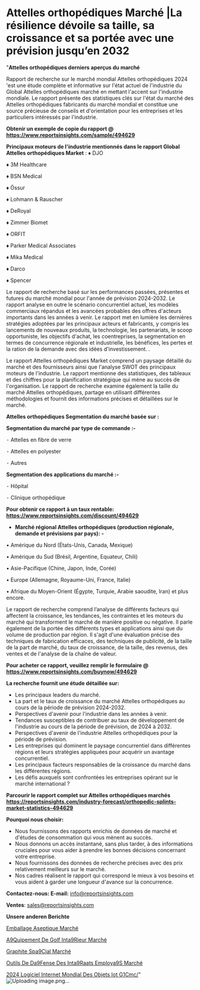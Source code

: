 # Attelles orthopédiques Marché |La résilience dévoile sa taille, sa croissance et sa portée avec une prévision jusqu’en 2032

"<strong>Attelles orthopédiques derniers aperçus du marché</strong>

Rapport de recherche sur le marché mondial Attelles orthopédiques 2024 'est une étude complète et informative sur l'état actuel de l'industrie du Global Attelles orthopédiques marché en mettant l'accent sur l'industrie mondiale. Le rapport présente des statistiques clés sur l'état du marché des Attelles orthopédiques fabricants du marché mondial et constitue une source précieuse de conseils et d'orientation pour les entreprises et les particuliers intéressés par l'industrie.

<strong>Obtenir un exemple de copie du rapport @ <a href=https://www.reportsinsights.com/sample/494629>https://www.reportsinsights.com/sample/494629</a></strong>

<strong>Principaux moteurs de l'industrie mentionnés dans le rapport Global Attelles orthopédiques Market</strong> :
♦ DJO

♦ 3M Healthcare

♦ BSN Medical

♦ Össur

♦ Lohmann & Rauscher

♦ DeRoyal

♦ Zimmer Biomet

♦ ORFIT

♦ Parker Medical Associates

♦ Mika Medical

♦ Darco

♦ Spencer

Le rapport de recherche basé sur les performances passées, présentes et futures du marché mondial pour l'année de prévision 2024-2032. Le rapport analyse en outre le scénario concurrentiel actuel, les modèles commerciaux répandus et les avancées probables des offres d'acteurs importants dans les années à venir. Le rapport met en lumière les dernières stratégies adoptées par les principaux acteurs et fabricants, y compris les lancements de nouveaux produits, la technologie, les partenariats, le scoop opportuniste, les objectifs d'achat, les coentreprises, la segmentation en termes de concurrence régionale et industrielle, les bénéfices, les pertes et la ration de la demande avec des idées d'investissement. .

Le rapport Attelles orthopédiques Market comprend un paysage détaillé du marché et des fournisseurs ainsi que l'analyse SWOT des principaux moteurs de l'industrie. Le rapport mentionne des statistiques, des tableaux et des chiffres pour la planification stratégique qui mène au succès de l'organisation. Le rapport de recherche examine également la taille du marché Attelles orthopédiques, partage en utilisant différentes méthodologies et fournit des informations précises et détaillées sur le marché.

<strong>Attelles orthopédiques Segmentation du marché basée sur :</strong>

<strong>Segmentation du marché par type de commande :-</strong>

⁃ Attelles en fibre de verre

⁃ Attelles en polyester

⁃ Autres

<strong>Segmentation des applications du marché :-</strong>

⁃ Hôpital

⁃ Clinique orthopédique

<strong>Pour obtenir ce rapport à un taux rentable: <a href=https://www.reportsinsights.com/discount/494629>https://www.reportsinsights.com/discount/494629</a></strong>
<ul>
  <li><strong>Marché régional Attelles orthopédiques (production régionale, demande et prévisions par pays): -</strong></li>
</ul>
• Amérique du Nord (États-Unis, Canada, Mexique)

• Amérique du Sud (Brésil, Argentine, Equateur, Chili)

• Asie-Pacifique (Chine, Japon, Inde, Corée)

• Europe (Allemagne, Royaume-Uni, France, Italie)

• Afrique du Moyen-Orient (Égypte, Turquie, Arabie saoudite, Iran) et plus encore.

Le rapport de recherche comprend l’analyse de différents facteurs qui affectent la croissance, les tendances, les contraintes et les moteurs du marché qui transforment le marché de manière positive ou négative. Il parle également de la portée des différents types et applications ainsi que du volume de production par région. Il s'agit d'une évaluation précise des techniques de fabrication efficaces, des techniques de publicité, de la taille de la part de marché, du taux de croissance, de la taille, des revenus, des ventes et de l'analyse de la chaîne de valeur.

<strong>Pour acheter ce rapport, veuillez remplir le formulaire @   <a href=https://www.reportsinsights.com/buynow/494629>https://www.reportsinsights.com/buynow/494629</a></strong>

<strong>La recherche fournit une étude détaillée sur:</strong>
<ul>
  <li>Les principaux leaders du marché.</li>
  <li>La part et le taux de croissance du marché Attelles orthopédiques au cours de la période de prévision 2024-2032.</li>
  <li>Perspectives d'avenir pour l'industrie dans les années à venir.</li>
  <li>Tendances susceptibles de contribuer au taux de développement de l'industrie au cours de la période de prévision, de 2024 à 2032.</li>
  <li>Perspectives d'avenir de l'industrie Attelles orthopédiques pour la période de prévision.</li>
  <li>Les entreprises qui dominent le paysage concurrentiel dans différentes régions et leurs stratégies appliquées pour acquérir un avantage concurrentiel.</li>
  <li>Les principaux facteurs responsables de la croissance du marché dans les différentes régions.</li>
  <li>Les défis auxquels sont confrontées les entreprises opérant sur le marché international ?</li>
</ul>

<strong>Parcourir le rapport complet sur Attelles orthopédiques marchés <a href=https://reportsinsights.com/industry-forecast/orthopedic-splints-market-statistics-494629>https://reportsinsights.com/industry-forecast/orthopedic-splints-market-statistics-494629</a></strong>

<strong>Pourquoi nous choisir:</strong>
<ul>
  <li>Nous fournissons des rapports enrichis de données de marché et d'études de consommation qui vous mènent au succès.</li>
  <li>Nous donnons un accès instantané, sans plus tarder, à des informations cruciales pour vous aider à prendre les bonnes décisions concernant votre entreprise.</li>
  <li>Nous fournissons des données de recherche précises avec des prix relativement meilleurs sur le marché.</li>
  <li>Nos cadres réalisent le rapport qui correspond le mieux à vos besoins et vous aident à garder une longueur d'avance sur la concurrence.</li>
</ul>
<strong>Contactez-nous:
</strong><strong>E-mail:</strong> <a href=mailto:info@reportsinsights.com>info@reportsinsights.com</a>

<strong>Ventes</strong>: <a href=mailto:sales@reportsinsights.com>sales@reportsinsights.com</a>

<strong>Unsere anderen Berichte</strong>

<a href=https://www.linkedin.com/pulse/emballage-aseptique-march%C3%A9-2024-2032-rapport-tipsc/>Emballage Aseptique Marché</a>

<a href=https://www.linkedin.com/pulse/%C3%A9quipement-de-golf-int%C3%A9rieur-march%C3%A9analyse-du-fhbdc/>A9Quipement De Golf Inta9Rieur Marché</a>

<a href=https://www.linkedin.com/pulse/graphite-sp%25C3%25A9cial-march%25C3%25A9-informations-bas%25C3%25A9es-sur-les>Graphite Spa9Cial Marché</a>

<a href=https://www.linkedin.com/pulse/outils-de-d%C3%A9fense-des-int%C3%A9r%C3%AAts-employ%C3%A9s-march%C3%A9-6qlbc/>Outils De Da9Fense Des Inta9Raats Employa9S Marché</a>

<a href=https://www.linkedin.com/pulse/2024-logiciel-internet-mondial-des-objets-iot-g1cmc/>2024 Logiciel Internet Mondial Des Objets Iot G1Cmc/</a>"
![Uploading image.png…]()
